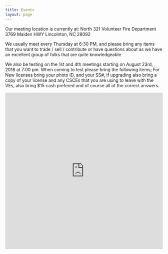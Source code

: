 ```yaml
---
title: Events
layout: page
---
```


Our meeting location is currently at:
North 321 Volunteer Fire Department
3769 Maiden HWY
Lincolnton, NC 28092 

We usually meet every Thursday at 6:30 PM, and please bring any items that you want to trade / sell / contribute or have questions about as we have an excellent group of folks that are quite knowledgeable.

We also be testing on the 1st and 4th meetings starting on August 23rd, 2018 at 7:00 pm. When coming to test please bring the following items; For New licenses bring your photo ID, and your SS#, if upgrading also bring a copy of your license and any CSCEs that you are using to leave with the VEs, also bring $15 cash prefered and of course all of the correct answers.

<iframe src="https://www.google.com/calendar/embed?src=carolinaamateurradioclub%40gmail.com&ctz=America/New_York" style="border: 0" width="100%" height="500" frameborder="0" scrolling="no"></iframe>

